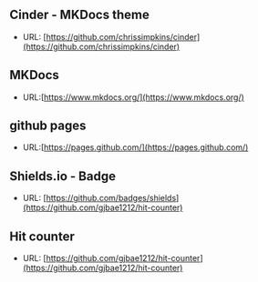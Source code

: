 
## Cinder - MKDocs theme
- URL: [https://github.com/chrissimpkins/cinder](https://github.com/chrissimpkins/cinder)

## MKDocs
- URL:[https://www.mkdocs.org/](https://www.mkdocs.org/)

## github pages
- URL:[https://pages.github.com/](https://pages.github.com/)

## Shields.io - Badge
- URL: [https://github.com/badges/shields](https://github.com/gjbae1212/hit-counter)

## Hit counter
-  URL: [https://github.com/gjbae1212/hit-counter](https://github.com/gjbae1212/hit-counter)
